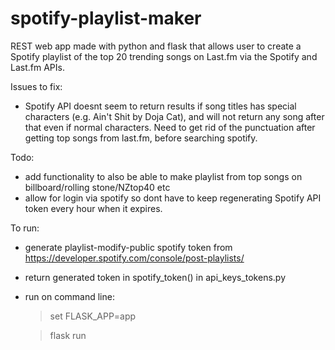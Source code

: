 # spotify-playlist-maker

REST web app made with python and flask that allows user to create a Spotify playlist of the top 20 trending songs on Last.fm via the Spotify and Last.fm APIs. 

Issues to fix: 
- Spotify API doesnt seem to return results if song titles has special characters (e.g. Ain't Shit by Doja Cat), and will not return any song after that even if normal characters. Need to get rid of the punctuation after getting top songs from last.fm, before searching spotify.

Todo: 
- add functionality to also be able to make playlist from top songs on billboard/rolling stone/NZtop40 etc
- allow for login via spotify so dont have to keep regenerating Spotify API token every hour when it expires. 

To run:
- generate playlist-modify-public spotify token from https://developer.spotify.com/console/post-playlists/
- return generated token in spotify_token() in api_keys_tokens.py
- run on command line:

    > set FLASK_APP=app
    
    > flask run
